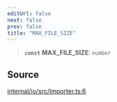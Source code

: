 ```yaml
---
editUrl: false
next: false
prev: false
title: "MAX_FILE_SIZE"
---
```


> **`const`** **MAX\_FILE\_SIZE**: `number`

## Source

[internal/io/src/Importer.ts:6](https://github.com/nodenogg-in/alpha-p2p/blob/1896b55/internal/io/src/Importer.ts#L6)
